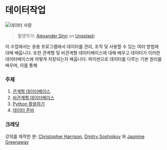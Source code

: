 ﻿# 데이터작업

![데이터 사랑](../images/data-love.jpg)
> 촬영작가: <a href="https://unsplash.com/@swimstaralex?utm_source=unsplash&utm_medium=referral&utm_content=creditCopyText">Alexander Sinn</a> on  <a href="https://unsplash.com/s/photos/data?utm_source=unsplash&utm_medium=referral&utm_content=creditCopyText">Unsplash</a>

이 수업에서는 응용 프로그램에서 데이터를 관리, 조작 및 사용할 수 있는 여러 방법에 대해 배웁니다. 또한 관계형 및 비관계형 데이터베이스에 대해 배우고 데이터가 이러한 데이터베이스에 어떻게 저장되는지 배웁니다. 파이썬으로 데이터를 다루는 기본 원리를 배우며, 이를 통해 
### 주제

1. [관계형 데이터베이스](../05-relational-databases/translations/README.ko.md)
2. [비관계형 데이터베이스](../06-non-relational/translations/README.ko.md)
3. [Python 활용하기](../07-python/translations/README.ko.md)
4. [데이터 준비](../08-data-preparation/translations/README.ko.md)

### 크레딧

강의를 제작한 분: [Christopher Harrison](https://twitter.com/geektrainer), [Dmitry Soshnikov](https://twitter.com/shwars) 와 [Jasmine Greenaway](https://twitter.com/paladique)
